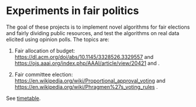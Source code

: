 # Experiments in fair politics

The goal of these projects is to implement novel algorithms for fair elections and fairly dividing public resources, and test the algorithms on real data elicited using opinion polls. The topics are:

1. Fair allocation of budget: https://dl.acm.org/doi/abs/10.1145/3328526.3329557 and https://ojs.aaai.org/index.php/AAAI/article/view/20421 and .

2. Fair committee election: https://en.wikipedia.org/wiki/Proportional_approval_voting and https://en.wikipedia.org/wiki/Phragmen%27s_voting_rules .

See [timetable](timetable.md).



